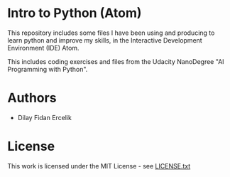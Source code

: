 # Intro to Python (Atom)

This repository includes some files I have been using and producing to learn python and improve my skills, in the Interactive Development Environment (IDE) Atom. 

This includes coding exercises and files from the Udacity NanoDegree "AI Programming with Python".


# Authors
- Dilay Fidan Ercelik

# License
This work is licensed under the MIT License - see [LICENSE.txt](https://github.com/dilayercelik/Atom/blob/master/LICENSE.txt)
